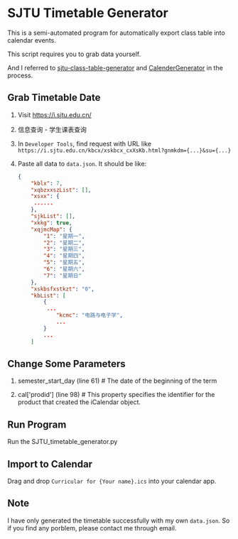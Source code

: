 # SJTU Timetable Generator


This is a semi-automated program for automatically export class table into calendar events.

This script requires you to grab data yourself.

And I referred to [sjtu-class-table-generator](https://github.com/skyzh/sjtu-class-table-generator) and [CalenderGenerator](https://github.com/Zxilly/CalenderGenerator) in the process.



## Grab Timetable Date


1. Visit https://i.sjtu.edu.cn/

2. 信息查询 - 学生课表查询

3. In `Developer Tools`, find request with URL like `https://i.sjtu.edu.cn/kbcx/xskbcx_cxXsKb.html?gnmkdm={...}&su={...}`

4. Paste all data to `data.json`. It should be like:

   ```json
   {
       "kblx": 7,
       "xqbzxxszList": [],
       "xsxx": {
   		......
       },
       "sjkList": [],
       "xkkg": true,
       "xqjmcMap": {
           "1": "星期一",
           "2": "星期二",
           "3": "星期三",
           "4": "星期四",
           "5": "星期五",
           "6": "星期六",
           "7": "星期日"
       },
       "xskbsfxstkzt": "0",
       "kbList": [
           {
            ...
               "kcmc": "电路与电子学",
               ...
           }
           ...
       ]
   ```

   

## 	Change Some Parameters

1. semester_start_day     (line 61)      # The date of the beginning of the term

2. cal['prodid']                   (line 98)     #  This property specifies the identifier for the product that created the iCalendar object.



## Run Program

Run the SJTU_timetable_generator.py 



## Import to Calendar

Drag and drop `Curricular for {Your name}.ics` into your calendar app.



## Note

I have only generated the timetable successfully with my own `data.json`. So if you find any porblem, please contact me through email.
